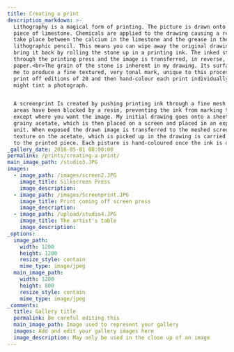 ```yaml
---
title: Creating a print
description_markdown: >-
  Lithography is a magical form of printing. The picture is drawn onto a flat
  piece of limestone. Chemicals are applied to the drawing causing a reaction to
  take place between the calcium in the limestone and the grease in the
  lithographic pencil. This means you can wipe away the original drawing, but
  bring it back by rolling the stone up in a printing ink. The inked stone goes
  through the printing press and the image is transferred, in reverse, to the
  paper.<br>The grain of the stone is inherent in my drawing. Its surface allows
  me to produce a fine textured, very tonal mark, unique to this process.<br>I
  print off editions of 20 and then hand-colour each print individually, as you
  might tint a photograph.


  A screenprint Is created by pushing printing ink through a fine mesh where
  areas have been blocked by a resin, preventing the ink from marking the paper,
  except where you want the image. My initial drawing goes onto a sheet of
  grainy acetate, which is then placed on a screen and placed in an exposure
  unit. When exposed the drawn image is transferred to the meshed screen. The
  texture on the acetate, which is picked up in the drawing is carried through
  to the printed piece. Each pisture is hand-coloured once the ink is dry.
_gallery_date: 2016-05-01 00:00:00
permalink: /prints/creating-a-print/
main_image_path: /studio3.JPG
images:
  - image_path: /images/screen2.JPG
    image_title: Silkscreen Press
    image_description:
  - image_path: /images/Screenprint.JPG
    image_title: Print coming off screen press
    image_description:
  - image_path: /upload/studio4.JPG
    image_title: The artist's table
    image_description:
_options:
  image_path:
    width: 1200
    height: 1200
    resize_style: contain
    mime_type: image/jpeg
  main_image_path:
    width: 1200
    height: 800
    resize_style: contain
    mime_type: image/jpeg
_comments:
  title: Gallery title
  permalink: Be careful editing this
  main_image_path: Image used to represent your gallery
  images: Add and edit your gallery images here
  image_description: May only be used in the close up of an image
---
```

